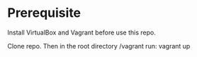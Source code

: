 # Prerequisite

Install VirtualBox and Vagrant before use this repo. 

Clone repo. Then in the root directory /vagrant run:
            vagrant up

